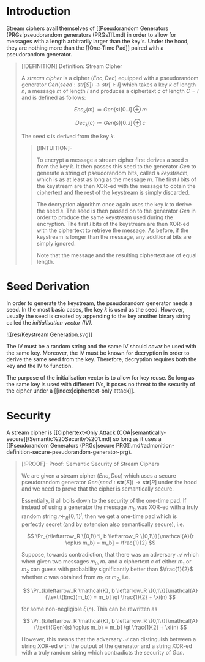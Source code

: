 # Introduction

Stream ciphers avail themselves of [[Pseudorandom Generators (PRGs|pseudorandom generators (PRGs)]].md) in order to allow for messages with a length arbitrarily larger than the key's. Under the hood, they are nothing more than the [[One-Time Pad]] paired with a pseudorandom generator.

>[!DEFINITION] Definition: Stream Cipher
>
>A *stream cipher* is a cipher $(\textit{Enc},\textit{Dec})$ equipped with a pseudorandom generator $\textit{Gen}(seed: str[S]) \to str[\ge l]$ which takes a key $k$ of length $n$, a message $m$ of length $l$ and produces a ciphertext $c$ of length $C = l$ and is defined as follows:
>
>$$
>\textit{Enc}_k(m) \coloneqq \textit{Gen}(s)[0..l] \oplus m
>$$
>
>$$
>\textit{Dec}_k(c) \coloneqq \textit{Gen}(s)[0..l] \oplus c
>$$
>
>The seed $s$ is derived from the key $k$.
>
>>[!INTUITION]-
>>
>>To encrypt a message a stream cipher first derives a seed $s$ from the key $k$. It then passes this seed to the generator $\textit{Gen}$ to generate a string of pseudorandom bits, called a *keystream*, which is as at least as long as the message $m$. The first $l$ bits of the keystream are then XOR-ed with the message to obtain the ciphertext and the rest of the keystream is simply discarded.
>>
>>The decryption algorithm once again uses the key $k$ to derive the seed $s$. The seed is then passed on to the generator $\textit{Gen}$ in order to produce the same keystream used during the encryption. The first $l$ bits of the keystream are then XOR-ed with the ciphertext to retrieve the message. As before, if the keystream is longer than the message, any additional bits are simply ignored.
>>
>>Note that the message and the resulting ciphertext are of equal length.
>>
>

# Seed Derivation

In order to generate the keystream, the pseudorandom generator needs a seed. In the most basic cases, the key $k$ is used as the seed. However, usually the seed is created by appending to the key another binary string called the *initialisation vector (IV)*. 

![[res/Keystream Generation.svg]]

The IV must be a random string and the same IV should *never* be used with the same key. Moreover, the IV must be known for decryption in order to derive the same seed from the key. Therefore, decryption requires both the key and the IV to function.

The purpose of the initialisation vector is to allow for key reuse. So long as the same key is used with different IVs, it poses no threat to the security of the cipher under a [[index|ciphertext-only attack]].

# Security

A stream cipher is [[Ciphertext-Only Attack (COA|semantically-secure]]/Semantic%20Security%201.md) so long as it uses a [[Pseudorandom Generators (PRGs|secure PRG]].md#admonition-definition-secure-pseudorandom-generator-prg).

>[!PROOF]- Proof: Semantic Security of Stream Ciphers
>
>We are given a stream cipher $(\textit{Enc},\textit{Dec})$ which uses a secure pseudorandom generator $\textit{Gen}(seed: \textbf{str}[S]) \to \textbf{str}[R]$ under the hood and we need to prove that the cipher is semantically secure.
>
>Essentially, it all boils down to the security of the one-time pad. If instead of using a generator the message $m_b$ was XOR-ed with a truly random string $r \leftarrow_R \{0,1\}^l$, then we get a one-time pad which is perfectly secret (and by extension also semantically secure), i.e.
>
>$$
>\Pr_{r\leftarrow_R \{0,1\}^l, b \leftarrow_R \{0,1\}}[\mathcal{A}(r \oplus m_b) = m_b] = \frac{1}{2}
>$$
>
>Suppose, towards contradiction, that there was an adversary $\mathcal{A}$ which when given two messages $m_0, m_1$ and a ciphertext $c$ of either $m_1$ or $m_2$ can guess with probability significantly better than $\frac{1}{2}$ whether $c$ was obtained from $m_1$ or $m_2$, i.e.
>
>$$
>\Pr_{k\leftarrow_R \mathcal{K}, b \leftarrow_R \{0,1\}}[\mathcal{A}(\textit{Enc}(m_b)) = m_b] \gt \frac{1}{2} + \xi(n)
>$$
>
>for some non-negligible $\xi(n)$. This can be rewritten as
>
>$$
>\Pr_{k\leftarrow_R \mathcal{K}, b \leftarrow_R \{0,1\}}[\mathcal{A}(\textit{Gen}(s) \oplus m_b) = m_b] \gt \frac{1}{2} + \xi(n)
>$$
>
>However, this means that the adversary $\mathcal{A}$ can distinguish between a string XOR-ed with the output of the generator and a string XOR-ed with a truly random string which contradicts the security of $\textit{Gen}$.
>
